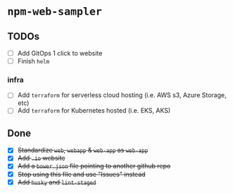 # `npm-web-sampler`

## TODOs

- [ ] Add GitOps 1 click to website
- [ ] Finish `helm`

### infra

- [ ] Add `terraform` for serverless cloud hosting (i.e. AWS s3, Azure Storage, etc)
- [ ] Add `terraform` for Kubernetes hosted (i.e. EKS, AKS)

## Done

- [x] ~~Standardize `web`, `webapp` & `web-app` as `web-app`~~
- [x] ~~Add `.io` website~~
- [x] ~~Add a `bower.json` file pointing to another github repo~~
- [x] ~~Stop using this file and use "Issues" instead~~
- [x] ~~Add `husky` and `lint-staged`~~
